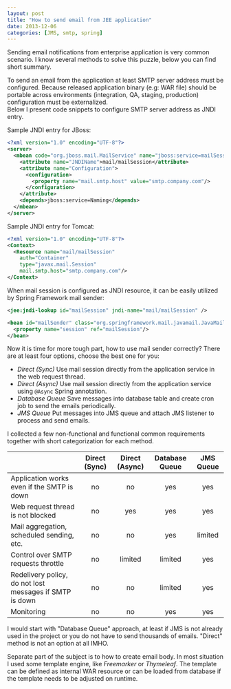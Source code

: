 ```yaml
---
layout: post
title: "How to send email from JEE application"
date: 2013-12-06
categories: [JMS, smtp, spring]
---
```


Sending email notifications from enterprise application is very common scenario. 
I know several methods to solve this puzzle, below you can find short summary.  
  
To send an email from the application at least SMTP server address must be configured. 
Because released application binary (e.g: WAR file) should be portable across environments (integration, QA, staging, 
production) configuration must be externalized.  
Below I present code snippets to configure SMTP server address as JNDI entry.  
  
Sample JNDI entry for JBoss:  

``` xml
<?xml version="1.0" encoding="UTF-8"?>  
<server>  
  <mbean code="org.jboss.mail.MailService" name="jboss:service=mailSession">  
    <attribute name="JNDIName">mail/mailSession</attribute>  
    <attribute name="Configuration">  
      <configuration>  
        <property name="mail.smtp.host" value="smtp.company.com"/>  
      </configuration>  
    </attribute>  
    <depends>jboss:service=Naming</depends>  
  </mbean>  
</server>  
```

Sample JNDI entry for Tomcat:

``` xml
<?xml version="1.0" encoding="UTF-8"?>  
<Context>  
  <Resource name="mail/mailSession"   
    auth="Container"   
    type="javax.mail.Session"   
    mail.smtp.host="smtp.company.com"/>      
</Context>  
```

When mail session is configured as JNDI resource, it can be easily utilized by Spring Framework mail sender:

``` xml
<jee:jndi-lookup id="mailSession" jndi-name="mail/mailSession" />

<bean id="mailSender" class="org.springframework.mail.javamail.JavaMailSenderImpl">  
  <property name="session" ref="mailSession"/>  
</bean>  
```

Now it is time for more tough part, how to use mail sender correctly? 
There are at least four options, choose the best one for you:  

* _Direct (Sync)_ Use mail session directly from the application service in the web request thread.
* _Direct (Async)_ Use mail session directly from the application service using `@Async` Spring annotation.
* _Database Queue_ Save messages into database table and create cron job to send the emails periodically.
* _JMS Queue_ Put messages into JMS queue and attach JMS listener to process and send emails.

I collected a few non-functional and functional common requirements together with short categorization for each method. 

|                                           |Direct (Sync)|Direct (Async)|Database Queue|JMS Queue
|-------------------------------------------|:-----------:|:------------:|:------------:|:-------:
|Application works even if the SMTP is down |no|no|yes|yes
|Web request thread is not blocked          |no|yes|yes|yes
|Mail aggregation, scheduled sending, etc.  |no|no|yes|limited
|Control over SMTP requests throttle        |no|limited|limited|yes
|Redelivery policy, do not lost messages if SMTP is down |no|no|limited|yes
|Monitoring                                 |no|no|yes|yes
  
I would start with "Database Queue" approach, at least if JMS is not already used in the project or you do not have to send thousands of emails. 
"Direct" method is not an option at all IMHO.  
  
Separate part of the subject is to how to create email body. In most situation
I used some template engine, like _Freemarker_ or _Thymeleaf_. The
template can be defined as internal WAR resource or can be loaded from
database if the template needs to be adjusted on runtime.
